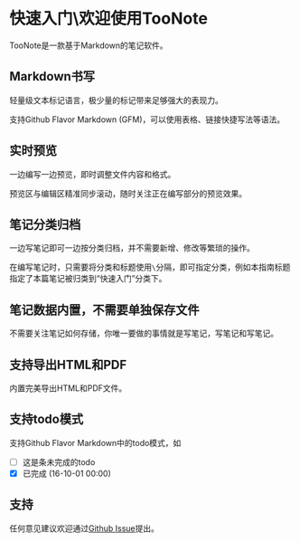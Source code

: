 # 快速入门\欢迎使用TooNote

TooNote是一款基于Markdown的笔记软件。

## Markdown书写

轻量级文本标记语言，极少量的标记带来足够强大的表现力。

支持Github Flavor Markdown (GFM)，可以使用表格、链接快捷写法等语法。

## 实时预览

一边编写一边预览，即时调整文件内容和格式。

预览区与编辑区精准同步滚动，随时关注正在编写部分的预览效果。

## 笔记分类归档

一边写笔记即可一边按分类归档，并不需要新增、修改等繁琐的操作。

在编写笔记时，只需要将分类和标题使用`\`分隔，即可指定分类，例如本指南标题指定了本篇笔记被归类到“快速入门”分类下。

## 笔记数据内置，不需要单独保存文件

不需要关注笔记如何存储，你唯一要做的事情就是写笔记，写笔记和写笔记。

## 支持导出HTML和PDF

内置完美导出HTML和PDF文件。

## 支持todo模式

支持Github Flavor Markdown中的todo模式，如

- [ ] 这是条未完成的todo
- [x] 已完成 (16-10-01 00:00)

## 支持

任何意见建议欢迎通过[Github Issue](https://github.com/TooBug/TooNote/issues)提出。

